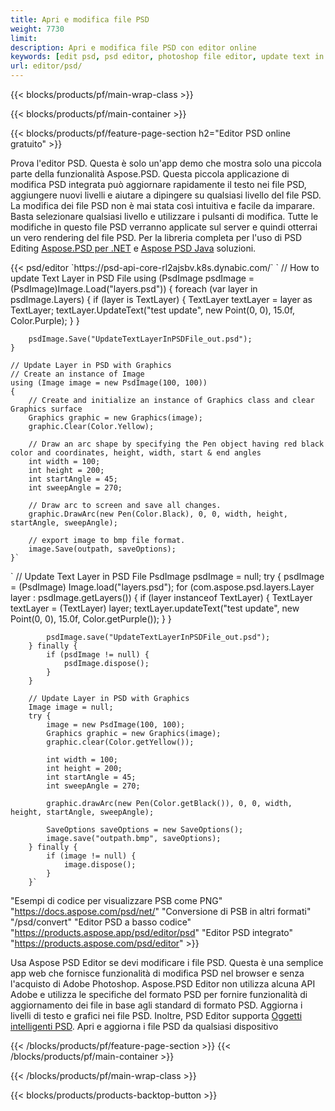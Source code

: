 ```yaml
---
title: Apri e modifica file PSD
weight: 7730
limit: 
description: Apri e modifica file PSD con editor online
keywords: [edit psd, psd editor, photoshop file editor, update text in psd, update psd, open psd, update text in psd]
url: editor/psd/
---
```


{{< blocks/products/pf/main-wrap-class >}}

{{< blocks/products/pf/main-container >}}

{{< blocks/products/pf/feature-page-section h2="Editor PSD online gratuito" >}}
<p>Prova l'editor PSD. Questa è solo un'app demo che mostra solo una piccola parte della funzionalità Aspose.PSD. Questa piccola applicazione di modifica PSD integrata può aggiornare rapidamente il testo nei file PSD, aggiungere nuovi livelli e aiutare a dipingere su qualsiasi livello del file PSD. La modifica dei file PSD non è mai stata così intuitiva e facile da imparare. Basta selezionare qualsiasi livello e utilizzare i pulsanti di modifica. Tutte le modifiche in questo file PSD verranno applicate sul server e quindi otterrai un vero rendering del file PSD. Per la libreria completa per l'uso di PSD Editing <a href="/psd/{{< lang-code >}}net">Aspose.PSD per .NET</a> e <a href="/psd/{{< lang-code >}}java">Aspose PSD Java</a> soluzioni. </p>
{{< psd/editor `https://psd-api-core-rl2ajsbv.k8s.dynabic.com/` 
`	// How to update Text Layer in PSD File
	using (PsdImage psdImage = (PsdImage)Image.Load("layers.psd"))
  	{
		foreach (var layer in psdImage.Layers)
		{
			if (layer is TextLayer)
			{
				TextLayer textLayer = layer as TextLayer;
				textLayer.UpdateText("test update", new Point(0, 0), 15.0f, Color.Purple);
			}
		}

		psdImage.Save("UpdateTextLayerInPSDFile_out.psd");
	}
	
	// Update Layer in PSD with Graphics
	// Create an instance of Image
	using (Image image = new PsdImage(100, 100))
	{
		// Create and initialize an instance of Graphics class and clear Graphics surface
		Graphics graphic = new Graphics(image);
		graphic.Clear(Color.Yellow);

		// Draw an arc shape by specifying the Pen object having red black color and coordinates, height, width, start & end angles                 
		int width = 100;
		int height = 200;
		int startAngle = 45;
		int sweepAngle = 270;

		// Draw arc to screen and save all changes.
		graphic.DrawArc(new Pen(Color.Black), 0, 0, width, height, startAngle, sweepAngle);

		// export image to bmp file format.
		image.Save(outpath, saveOptions);
	}` 
`       // Update Text Layer in PSD File
        PsdImage psdImage = null;
        try {
            psdImage = (PsdImage) Image.load("layers.psd");
            for (com.aspose.psd.layers.Layer layer : psdImage.getLayers()) {
                if (layer instanceof TextLayer) {
                    TextLayer textLayer = (TextLayer) layer;
                    textLayer.updateText("test update", new Point(0, 0), 15.0f, Color.getPurple());
                }
            }

            psdImage.save("UpdateTextLayerInPSDFile_out.psd");
        } finally {
            if (psdImage != null) {
                psdImage.dispose();
            }
        }

        // Update Layer in PSD with Graphics
        Image image = null;
        try {
            image = new PsdImage(100, 100);
            Graphics graphic = new Graphics(image);
            graphic.clear(Color.getYellow());

            int width = 100;
            int height = 200;
            int startAngle = 45;
            int sweepAngle = 270;

            graphic.drawArc(new Pen(Color.getBlack()), 0, 0, width, height, startAngle, sweepAngle);

            SaveOptions saveOptions = new SaveOptions();
            image.save("outpath.bmp", saveOptions);
        } finally {
            if (image != null) {
                image.dispose();
            }
        }`	 
"Esempi di codice per visualizzare PSB come PNG"  "https://docs.aspose.com/psd/net/" 
"Conversione di PSB in altri formati"  "/psd/convert" 
"Editor PSD a basso codice" "https://products.aspose.app/psd/editor/psd" 
"Editor PSD integrato" "https://products.aspose.com/psd/editor" >}}
<p>Usa Aspose PSD Editor se devi modificare i file PSD. Questa è una semplice app web che fornisce funzionalità di modifica PSD nel browser e senza l'acquisto di Adobe Photoshop. Aspose.PSD Editor non utilizza alcuna API Adobe e utilizza le specifiche del formato PSD per fornire funzionalità di aggiornamento dei file in base agli standard di formato PSD. Aggiorna i livelli di testo e grafici nei file PSD. Inoltre, PSD Editor supporta <a href="https://reference.aspose.com/psd/net/aspose.psd.fileformats.psd.layers.smartobjects/smartobjectlayer/">Oggetti intelligenti PSD</a>. Apri e aggiorna i file PSD da qualsiasi dispositivo</p>

{{< /blocks/products/pf/feature-page-section >}}
{{< /blocks/products/pf/main-container >}}


{{< /blocks/products/pf/main-wrap-class >}}

{{< blocks/products/products-backtop-button >}}

